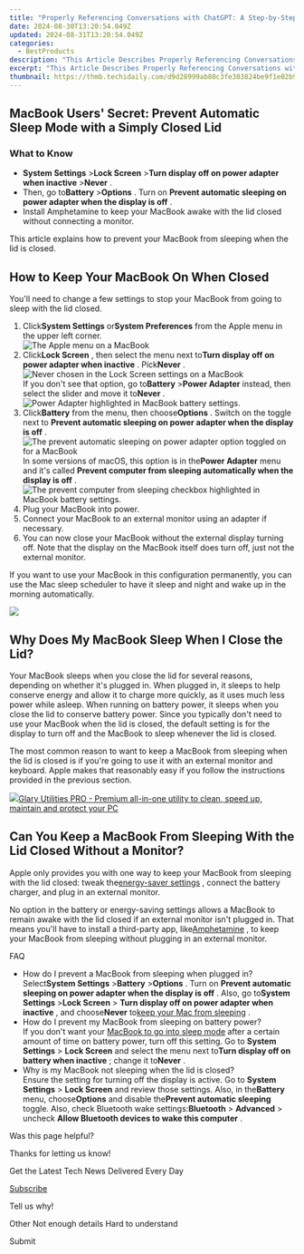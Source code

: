 ```yaml
---
title: "Properly Referencing Conversations with ChatGPT: A Step-by-Step Guide"
date: 2024-08-30T13:20:54.049Z
updated: 2024-08-31T13:20:54.049Z
categories:
  - BestProducts
description: "This Article Describes Properly Referencing Conversations with ChatGPT: A Step-by-Step Guide"
excerpt: "This Article Describes Properly Referencing Conversations with ChatGPT: A Step-by-Step Guide"
thumbnail: https://thmb.techidaily.com/d9d28999ab80c3fe303824be9f1e02b9cc335e9a7ef77a5fdd8ceeee3dcb3523.jpg
---
```


## MacBook Users' Secret: Prevent Automatic Sleep Mode with a Simply Closed Lid
### What to Know

* **System Settings** \>**Lock Screen** \>**Turn display off on power adapter when inactive** \>**Never** .
* Then, go to**Battery** \>**Options** . Turn on **Prevent automatic sleeping on power adapter when the display is off** .
* Install Amphetamine to keep your MacBook awake with the lid closed without connecting a monitor.

 This article explains how to prevent your MacBook from sleeping when the lid is closed.  

## How to Keep Your MacBook On When Closed

 You'll need to change a few settings to stop your MacBook from going to sleep with the lid closed.  

1. Click**System Settings** or**System Preferences** from the Apple menu in the upper left corner.  
![The Apple menu on a MacBook](https://www.lifewire.com/thmb/l1I1ckMK4T1_Bb8Nx1Ws760pXLw=/1500x0/filters:no_upscale():max_bytes(150000):strip_icc():format(webp)/macos-apple-menu-6e1d16f2da7f416bb5b09df2e105dc93.png)
2. Click**Lock Screen** , then select the menu next to**Turn display off on power adapter when inactive** . Pick**Never** .  
![Never chosen in the Lock Screen settings on a MacBook](https://www.lifewire.com/thmb/WGYons73UuXIODOh3ULyu4XYico=/1500x0/filters:no_upscale():max_bytes(150000):strip_icc():format(webp)/macbook-never-turn-display-off-e1e0548dce774a84b6993fc70ed6d0ff.png)  
 If you don't see that option, go to**Battery** \>**Power Adapter** instead, then select the slider and move it to**Never** .  
![Power Adapter highlighted in MacBook battery settings.](https://www.lifewire.com/thmb/5fyup25_ft7wTwiyCcWz7UeWulA=/1500x0/filters:no_upscale():max_bytes(150000):strip_icc():format(webp)/005_prevent-macbook-from-sleeping-when-lid-is-closed-5203069-1f901024bdd54206baa2bd00c8544065.jpg)
3. Click**Battery** from the menu, then choose**Options** . Switch on the toggle next to **Prevent automatic sleeping on power adapter when the display is off** .  
![The prevent automatic sleeping on power adapter option toggled on for a MacBook](https://www.lifewire.com/thmb/TdcjINJG4V-giAXqHylO_KVorlQ=/1500x0/filters:no_upscale():max_bytes(150000):strip_icc():format(webp)/macbook-prevent-automatic-sleeping-f9b2e9316b674a2090717f4e035ca9b8.png)  
 In some versions of macOS, this option is in the**Power Adapter** menu and it's called **Prevent computer from sleeping automatically when the display is off** .  
![The prevent computer from sleeping checkbox highlighted in MacBook battery settings.](https://www.lifewire.com/thmb/RFati3T9B0Vn3TUJFCgh9KBh2aU=/1500x0/filters:no_upscale():max_bytes(150000):strip_icc():format(webp)/006_prevent-macbook-from-sleeping-when-lid-is-closed-5203069-17e72f1f27a841a2b500dee73546c20d.jpg)
4. Plug your MacBook into power.
5. Connect your MacBook to an external monitor using an adapter if necessary.
6. You can now close your MacBook without the external display turning off. Note that the display on the MacBook itself does turn off, just not the external monitor.

 If you want to use your MacBook in this configuration permanently, you can use the Mac sleep scheduler to have it sleep and night and wake up in the morning automatically.

<!-- affiliate ads begin -->
<a href="https://store.iobit.com/order/checkout.php?PRODS=4596923&QTY=1&AFFILIATE=108875&CART=1"><img src="https://secure.avangate.com/images/merchant/184260348236f9554fe9375772ff966e/ascscan_468X60.png" border="0"></a>
<!-- affiliate ads end -->
## Why Does My MacBook Sleep When I Close the Lid?

 Your MacBook sleeps when you close the lid for several reasons, depending on whether it's plugged in. When plugged in, it sleeps to help conserve energy and allow it to charge more quickly, as it uses much less power while asleep. When running on battery power, it sleeps when you close the lid to conserve battery power. Since you typically don't need to use your MacBook when the lid is closed, the default setting is for the display to turn off and the MacBook to sleep whenever the lid is closed.

 The most common reason to want to keep a MacBook from sleeping when the lid is closed is if you're going to use it with an external monitor and keyboard. Apple makes that reasonably easy if you follow the instructions provided in the previous section.

<!-- affiliate ads begin -->
<a href="https://order.glarysoft.com/order/checkout.php?PRODS=4535075&QTY=1&AFFILIATE=108875&CART=1"><img src="https://secure.avangate.com/images/merchant/6734fa703f6633ab896eecbdfad8953a/products/GU-500_672.png" border="0">Glary Utilities PRO -  Premium all-in-one utility to clean, speed up, maintain and protect your PC</a>
<!-- affiliate ads end -->
## Can You Keep a MacBook From Sleeping With the Lid Closed Without a Monitor?

 Apple only provides you with one way to keep your MacBook from sleeping with the lid closed: tweak the[energy-saver settings](https://www.lifewire.com/use-energy-saver-preferences-pane-2260733) , connect the battery charger, and plug in an external monitor.

 No option in the battery or energy-saving settings allows a MacBook to remain awake with the lid closed if an external monitor isn't plugged in. That means you'll have to install a third-party app, like[Amphetamine](https://apps.apple.com/us/app/amphetamine/id937984704) , to keep your MacBook from sleeping without plugging in an external monitor.  

 FAQ

* How do I prevent a MacBook from sleeping when plugged in?  
 Select**System Settings** \>**Battery** \>**Options** . Turn on **Prevent automatic sleeping on power adapter when the display is off** . Also, go to**System Settings** \>**Lock Screen** \> **Turn display off on power adapter when inactive** , and choose**Never** to[keep your Mac from sleeping](https://www.lifewire.com/how-to-prevent-a-mac-from-going-to-sleep-5202831) .
* How do I prevent my MacBook from sleeping on battery power?  
 If you don't want your [MacBook to go into sleep mode](https://www.lifewire.com/what-happens-when-mac-is-put-to-sleep-2260787) after a certain amount of time on battery power, turn off this setting. Go to **System Settings** \> **Lock Screen** and select the menu next to**Turn display off on battery when inactive** ; change it to**Never** .
* Why is my MacBook not sleeping when the lid is closed?  
 Ensure the setting for turning off the display is active. Go to **System Settings** \> **Lock Screen** and review those settings. Also, in the**Battery** menu, choose**Options** and disable the**Prevent automatic sleeping** toggle. Also, check Bluetooth wake settings:**Bluetooth** \> **Advanced** \> uncheck **Allow Bluetooth devices to wake this computer** .

Was this page helpful?

Thanks for letting us know!

 Get the Latest Tech News Delivered Every Day

[Subscribe](https://www.lifewire.com/#)

Tell us why!

 Other  Not enough details  Hard to understand

 Submit

<ins class="adsbygoogle"
     style="display:block"
     data-ad-format="autorelaxed"
     data-ad-client="ca-pub-7571918770474297"
     data-ad-slot="1223367746"></ins>



<ins class="adsbygoogle"
     style="display:block"
     data-ad-client="ca-pub-7571918770474297"
     data-ad-slot="8358498916"
     data-ad-format="auto"
     data-full-width-responsive="true"></ins>



